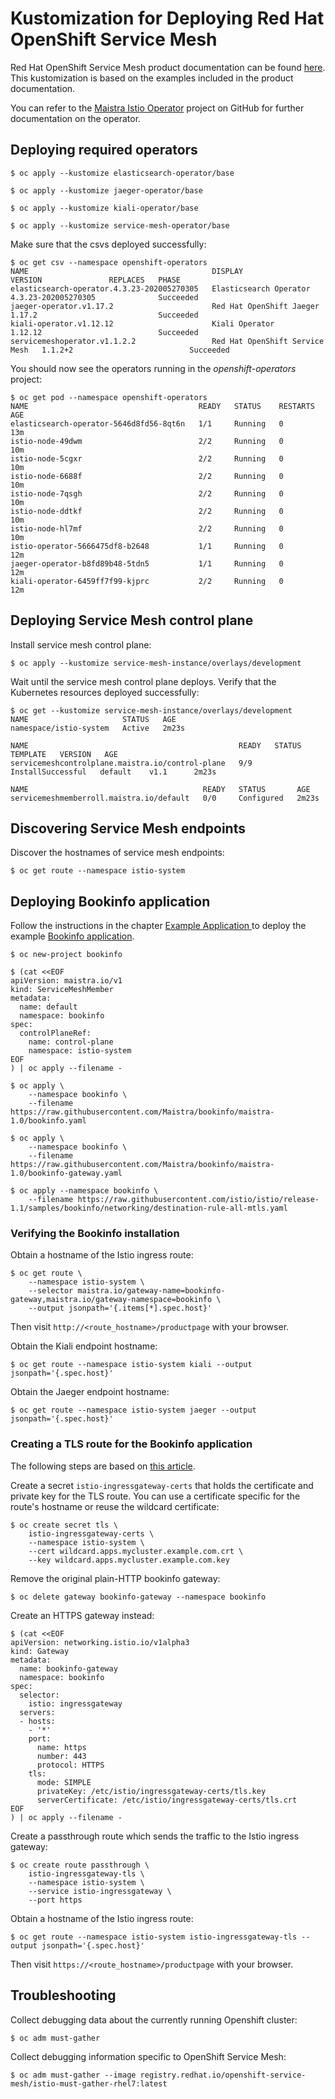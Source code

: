 # Kustomization for Deploying Red Hat OpenShift Service Mesh

Red Hat OpenShift Service Mesh product documentation can be found [here](https://access.redhat.com/documentation/en-us/openshift_container_platform/4.3/html/service_mesh/index). This kustomization is based on the examples included in the product documentation.

You can refer to the [Maistra Istio Operator](https://github.com/Maistra/istio-operator) project on GitHub for further documentation on the operator.

## Deploying required operators

```
$ oc apply --kustomize elasticsearch-operator/base
```

```
$ oc apply --kustomize jaeger-operator/base
```

```
$ oc apply --kustomize kiali-operator/base
```

```
$ oc apply --kustomize service-mesh-operator/base
```

Make sure that the csvs deployed successfully:

```
$ oc get csv --namespace openshift-operators
NAME                                         DISPLAY                          VERSION               REPLACES   PHASE
elasticsearch-operator.4.3.23-202005270305   Elasticsearch Operator           4.3.23-202005270305              Succeeded
jaeger-operator.v1.17.2                      Red Hat OpenShift Jaeger         1.17.2                           Succeeded
kiali-operator.v1.12.12                      Kiali Operator                   1.12.12                          Succeeded
servicemeshoperator.v1.1.2.2                 Red Hat OpenShift Service Mesh   1.1.2+2                          Succeeded
```

You should now see the operators running in the *openshift-operators* project:

```
$ oc get pod --namespace openshift-operators
NAME                                      READY   STATUS    RESTARTS   AGE
elasticsearch-operator-5646d8fd56-8qt6n   1/1     Running   0          13m
istio-node-49dwm                          2/2     Running   0          10m
istio-node-5cgxr                          2/2     Running   0          10m
istio-node-6688f                          2/2     Running   0          10m
istio-node-7qsgh                          2/2     Running   0          10m
istio-node-ddtkf                          2/2     Running   0          10m
istio-node-hl7mf                          2/2     Running   0          10m
istio-operator-5666475df8-b2648           1/1     Running   0          12m
jaeger-operator-b8fd89b48-5tdn5           1/1     Running   0          12m
kiali-operator-6459ff7f99-kjprc           2/2     Running   0          12m
```

## Deploying Service Mesh control plane

Install service mesh control plane:

```
$ oc apply --kustomize service-mesh-instance/overlays/development
```

Wait until the service mesh control plane deploys. Verify that the Kubernetes resources deployed successfully:

```
$ oc get --kustomize service-mesh-instance/overlays/development
NAME                     STATUS   AGE
namespace/istio-system   Active   2m23s

NAME                                               READY   STATUS              TEMPLATE   VERSION   AGE
servicemeshcontrolplane.maistra.io/control-plane   9/9     InstallSuccessful   default    v1.1      2m23s

NAME                                       READY   STATUS       AGE
servicemeshmemberroll.maistra.io/default   0/0     Configured   2m23s
```

## Discovering Service Mesh endpoints

Discover the hostnames of service mesh endpoints:

```
$ oc get route --namespace istio-system
```

## Deploying Bookinfo application

Follow the instructions in the chapter [Example Application ](https://docs.openshift.com/container-platform/4.3/service_mesh/service_mesh_day_two/ossm-example-bookinfo.html) to deploy the example [Bookinfo application](https://istio.io/docs/examples/bookinfo/).

```
$ oc new-project bookinfo
```

```
$ (cat <<EOF
apiVersion: maistra.io/v1
kind: ServiceMeshMember
metadata:
  name: default
  namespace: bookinfo
spec:
  controlPlaneRef:
    name: control-plane
    namespace: istio-system
EOF
) | oc apply --filename -
```

```
$ oc apply \
    --namespace bookinfo \
    --filename https://raw.githubusercontent.com/Maistra/bookinfo/maistra-1.0/bookinfo.yaml
```

```
$ oc apply \
    --namespace bookinfo \
    --filename https://raw.githubusercontent.com/Maistra/bookinfo/maistra-1.0/bookinfo-gateway.yaml
```

```
$ oc apply --namespace bookinfo \
    --filename https://raw.githubusercontent.com/istio/istio/release-1.1/samples/bookinfo/networking/destination-rule-all-mtls.yaml
```

### Verifying the Bookinfo installation

Obtain a hostname of the Istio ingress route:

```
$ oc get route \
    --namespace istio-system \
    --selector maistra.io/gateway-name=bookinfo-gateway,maistra.io/gateway-namespace=bookinfo \
    --output jsonpath='{.items[*].spec.host}'
```

Then visit `http://<route_hostname>/productpage` with your browser.

Obtain the Kiali endpoint hostname:

```
$ oc get route --namespace istio-system kiali --output jsonpath='{.spec.host}'
```

Obtain the Jaeger endpoint hostname:

```
$ oc get route --namespace istio-system jaeger --output jsonpath='{.spec.host}'
```

### Creating a TLS route for the Bookinfo application

The following steps are based on [this article](https://access.redhat.com/solutions/4818911).

Create a secret `istio-ingressgateway-certs` that holds the certificate and private key for the TLS route. You can use a certificate specific for the route's hostname or reuse the wildcard certificate:

```
$ oc create secret tls \
    istio-ingressgateway-certs \
    --namespace istio-system \
    --cert wildcard.apps.mycluster.example.com.crt \
    --key wildcard.apps.mycluster.example.com.key
```

Remove the original plain-HTTP bookinfo gateway:

```
$ oc delete gateway bookinfo-gateway --namespace bookinfo
```

Create an HTTPS gateway instead:

```
$ (cat <<EOF
apiVersion: networking.istio.io/v1alpha3
kind: Gateway
metadata:
  name: bookinfo-gateway
  namespace: bookinfo
spec:
  selector:
    istio: ingressgateway
  servers:
  - hosts:
    - '*'
    port:
      name: https
      number: 443
      protocol: HTTPS
    tls:
      mode: SIMPLE
      privateKey: /etc/istio/ingressgateway-certs/tls.key
      serverCertificate: /etc/istio/ingressgateway-certs/tls.crt
EOF
) | oc apply --filename -
```
Create a passthrough route which sends the traffic to the Istio ingress gateway:

```
$ oc create route passthrough \
    istio-ingressgateway-tls \
    --namespace istio-system \
    --service istio-ingressgateway \
    --port https
```

Obtain a hostname of the Istio ingress route:

```
$ oc get route --namespace istio-system istio-ingressgateway-tls --output jsonpath='{.spec.host}'
```

Then visit `https://<route_hostname>/productpage` with your browser.

## Troubleshooting

Collect debugging data about the currently running Openshift cluster:

```
$ oc adm must-gather
```

Collect debugging information specific to OpenShift Service Mesh:

```
$ oc adm must-gather --image registry.redhat.io/openshift-service-mesh/istio-must-gather-rhel7:latest
```

